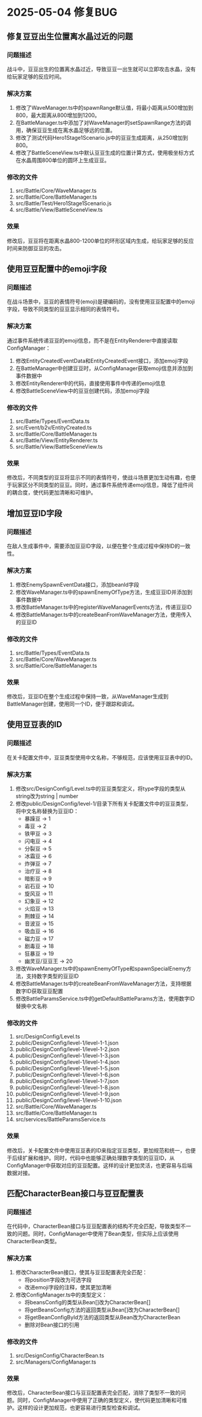 # 2025-05-04 修复BUG

## 修复豆豆出生位置离水晶过近的问题

### 问题描述
战斗中，豆豆出生的位置离水晶过近，导致豆豆一出生就可以立即攻击水晶，没有给玩家足够的反应时间。

### 解决方案
1. 修改了WaveManager.ts中的spawnRange默认值，将最小距离从500增加到800，最大距离从800增加到1200。
2. 在BattleManager.ts中添加了对WaveManager的setSpawnRange方法的调用，确保豆豆生成在离水晶足够远的位置。
3. 修改了测试代码Hero1Stage1Scenario.js中的豆豆生成距离，从250增加到800。
4. 修改了BattleSceneView.ts中默认豆豆生成的位置计算方式，使用极坐标方式在水晶周围800单位的圆环上生成豆豆。

### 修改的文件
1. src/Battle/Core/WaveManager.ts
2. src/Battle/Core/BattleManager.ts
3. src/Battle/Test/Hero1Stage1Scenario.js
4. src/Battle/View/BattleSceneView.ts

### 效果
修改后，豆豆将在距离水晶800-1200单位的环形区域内生成，给玩家足够的反应时间来防御豆豆的攻击。

## 使用豆豆配置中的emoji字段

### 问题描述
在战斗场景中，豆豆的表情符号(emoji)是硬编码的，没有使用豆豆配置中的emoji字段，导致不同类型的豆豆显示相同的表情符号。

### 解决方案
通过事件系统传递豆豆的emoji信息，而不是在EntityRenderer中直接读取ConfigManager：
1. 修改EntityCreatedEventData和EntityCreatedEvent接口，添加emoji字段
2. 在BattleManager中创建豆豆时，从ConfigManager获取emoji信息并添加到事件数据中
3. 修改EntityRenderer中的代码，直接使用事件中传递的emoji信息
4. 修改BattleSceneView中的豆豆创建代码，添加emoji字段

### 修改的文件
1. src/Battle/Types/EventData.ts
2. src/Event/b2v/EntityCreated.ts
3. src/Battle/Core/BattleManager.ts
4. src/Battle/View/EntityRenderer.ts
5. src/Battle/View/BattleSceneView.ts

### 效果
修改后，不同类型的豆豆将显示不同的表情符号，使战斗场景更加生动有趣，也便于玩家区分不同类型的豆豆。同时，通过事件系统传递emoji信息，降低了组件间的耦合度，使代码更加清晰和可维护。

## 增加豆豆ID字段

### 问题描述
在敌人生成事件中，需要添加豆豆ID字段，以便在整个生成过程中保持ID的一致性。

### 解决方案
1. 修改EnemySpawnEventData接口，添加beanId字段
2. 修改WaveManager.ts中的spawnEnemyOfType方法，生成豆豆ID并添加到事件数据中
3. 修改BattleManager.ts中的registerWaveManagerEvents方法，传递豆豆ID
4. 修改BattleManager.ts中的createBeanFromWaveManager方法，使用传入的豆豆ID

### 修改的文件
1. src/Battle/Types/EventData.ts
2. src/Battle/Core/WaveManager.ts
3. src/Battle/Core/BattleManager.ts

### 效果
修改后，豆豆ID在整个生成过程中保持一致，从WaveManager生成到BattleManager创建，使用同一个ID，便于跟踪和调试。

## 使用豆豆表的ID

### 问题描述
在关卡配置文件中，豆豆类型使用中文名称，不够规范，应该使用豆豆表中的ID。

### 解决方案
1. 修改src/DesignConfig/Level.ts中的豆豆类型定义，将type字段的类型从string改为string | number
2. 修改public/DesignConfig/level-1/目录下所有关卡配置文件中的豆豆类型，将中文名称替换为豆豆ID：
   - 暴躁豆 -> 1
   - 毒豆 -> 2
   - 铁甲豆 -> 3
   - 闪电豆 -> 4
   - 分裂豆 -> 5
   - 冰霜豆 -> 6
   - 炸弹豆 -> 7
   - 治疗豆 -> 8
   - 暗影豆 -> 9
   - 岩石豆 -> 10
   - 旋风豆 -> 11
   - 幻象豆 -> 12
   - 火焰豆 -> 13
   - 荆棘豆 -> 14
   - 音波豆 -> 15
   - 吸血豆 -> 16
   - 磁力豆 -> 17
   - 剧毒豆 -> 18
   - 狂暴豆 -> 19
   - 幽灵豆/豆豆王 -> 20
3. 修改WaveManager.ts中的spawnEnemyOfType和spawnSpecialEnemy方法，支持数字类型的豆豆ID
4. 修改BattleManager.ts中的createBeanFromWaveManager方法，支持根据数字ID获取豆豆配置
5. 修改BattleParamsService.ts中的getDefaultBattleParams方法，使用数字ID替换中文名称

### 修改的文件
1. src/DesignConfig/Level.ts
2. public/DesignConfig/level-1/level-1-1.json
3. public/DesignConfig/level-1/level-1-2.json
4. public/DesignConfig/level-1/level-1-3.json
5. public/DesignConfig/level-1/level-1-4.json
6. public/DesignConfig/level-1/level-1-5.json
7. public/DesignConfig/level-1/level-1-6.json
8. public/DesignConfig/level-1/level-1-7.json
9. public/DesignConfig/level-1/level-1-8.json
10. public/DesignConfig/level-1/level-1-9.json
11. public/DesignConfig/level-1/level-1-10.json
12. src/Battle/Core/WaveManager.ts
13. src/Battle/Core/BattleManager.ts
14. src/services/BattleParamsService.ts

### 效果
修改后，关卡配置文件中使用豆豆表的ID来指定豆豆类型，更加规范和统一，也便于后续扩展和维护。同时，代码中也能够正确处理数字类型的豆豆ID，从ConfigManager中获取对应的豆豆配置。这样的设计更加灵活，也更容易与后端数据对接。

## 匹配CharacterBean接口与豆豆配置表

### 问题描述
在代码中，CharacterBean接口与豆豆配置表的结构不完全匹配，导致类型不一致的问题。同时，ConfigManager中使用了Bean类型，但实际上应该使用CharacterBean类型。

### 解决方案
1. 修改CharacterBean接口，使其与豆豆配置表完全匹配：
   - 将position字段改为可选字段
   - 改进emoji字段的注释，使其更加清晰
2. 修改ConfigManager.ts中的类型定义：
   - 将beansConfig的类型从Bean[]改为CharacterBean[]
   - 将getBeansConfig方法的返回类型从Bean[]改为CharacterBean[]
   - 将getBeanConfigById方法的返回类型从Bean改为CharacterBean
   - 删除对Bean接口的引用

### 修改的文件
1. src/DesignConfig/CharacterBean.ts
2. src/Managers/ConfigManager.ts

### 效果
修改后，CharacterBean接口与豆豆配置表完全匹配，消除了类型不一致的问题。同时，ConfigManager中使用了正确的类型定义，使代码更加清晰和可维护。这样的设计更加规范，也更容易进行类型检查和调试。
